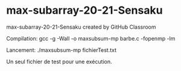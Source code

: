 # max-subarray-20-21-Sensaku
max-subarray-20-21-Sensaku created by GitHub Classroom

Compilation:
gcc -g -Wall -o maxsubsum-mp barbe.c -fopenmp -lm

Lancement:
./maxsubsum-mp fichierTest.txt

Un seul fichier de test pour une exécution.
